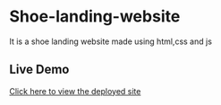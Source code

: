 # Shoe-landing-website
It is a shoe landing website made using html,css and js
## Live Demo
[Click here to view the deployed site](https://funny-licorice-9c5b05.netlify.app/)
